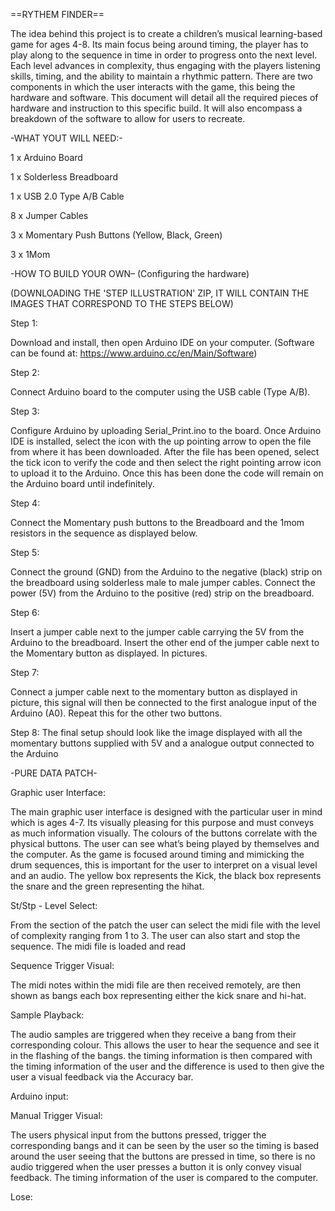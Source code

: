 ==RYTHEM FINDER==

The idea behind this project is to create a children’s musical learning-based game for ages 4-8. Its main focus being around timing, the player has to play along to the sequence in time in order to progress onto the next level. Each level advances in complexity, thus engaging with the players listening skills, timing, and the ability to maintain a rhythmic pattern. There are two components in which the user interacts with the game, this being the hardware and software. This document will detail all the required pieces of hardware and instruction to this specific build. It will also encompass a breakdown of the software to allow for users to recreate. 




-WHAT YOUT WILL NEED:-

1 x Arduino Board

1 x Solderless Breadboard

1 x USB 2.0 Type A/B Cable

8 x Jumper Cables

3 x Momentary Push Buttons (Yellow, Black, Green)

3 x 1Mom




-HOW TO BUILD YOUR OWN– (Configuring the hardware)

(DOWNLOADING THE 'STEP ILLUSTRATION' ZIP, IT WILL CONTAIN THE IMAGES THAT CORRESPOND TO THE STEPS BELOW)

Step 1:

Download and install, then open Arduino IDE on your computer. (Software can be found at: https://www.arduino.cc/en/Main/Software)

Step 2:

Connect Arduino board to the computer using the USB cable (Type A/B).

Step 3:

Configure Arduino by uploading Serial_Print.ino to the board. Once Arduino IDE is installed, select the icon with the up pointing arrow to open the file from where it has been downloaded. After the file has been opened, select the tick icon to verify the code and then select the right pointing arrow icon to upload it to the Arduino. Once this has been done the code will remain on the Arduino board until indefinitely.

Step 4: 

Connect the Momentary push buttons to the Breadboard and the 1mom resistors in the sequence as displayed below.

Step 5:

Connect the ground (GND) from the Arduino to the negative (black) strip on the breadboard using solderless male to male jumper cables. Connect the power (5V) from the Arduino to the positive (red) strip on the breadboard. 

Step 6:

Insert a jumper cable next to the jumper cable carrying the 5V from the Arduino to the breadboard. Insert the other end of the jumper cable next to the Momentary button as displayed. In pictures.

Step 7:

Connect a jumper cable next to the momentary button as displayed in picture, this signal will then be connected to the first analogue input of the Arduino (A0). Repeat this  for the other two buttons.


Step 8:
The final setup should look like the image displayed with all the momentary buttons supplied with 5V and a analogue output connected to the Arduino



-PURE DATA PATCH-

Graphic user Interface:

The main graphic user interface is designed with the particular user in mind which is ages 4-7. Its visually pleasing for this purpose and must conveys as much information visually. The colours of the buttons correlate with the physical buttons. The user can see what’s being played by themselves and the computer. As the game is focused around timing and mimicking the drum sequences, this is important for the user to interpret on a visual level and an audio. The yellow box represents the Kick, the black box represents the snare and the green representing the hihat.


St/Stp - Level Select:

From the section of the patch the user can select the midi file with the level of complexity ranging from 1 to 3. The user can also start and stop the sequence. The  midi file is loaded and read 


Sequence Trigger Visual:

The midi notes within the midi file are then received remotely, are then shown as bangs each box representing either the kick snare and hi-hat. 


Sample Playback:

The audio samples are triggered when they receive a bang from their corresponding colour. This allows the user to hear the sequence and see it in the flashing of the bangs. the timing information is then compared with the timing information of the user and the difference is used to then give the user a visual feedback via the Accuracy bar.



Arduino input:


Manual Trigger Visual:

The users physical input from the buttons pressed, trigger the corresponding bangs and it can be seen by the user so the timing is based around the user seeing that the buttons are pressed in time, so there is no audio triggered when the user presses a button it is only convey visual feedback. The timing information of the user is compared to the computer. 



Lose:
